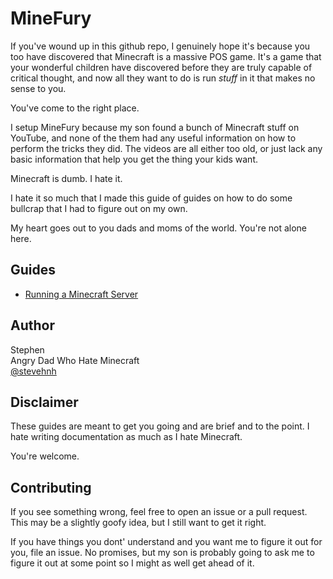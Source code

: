 # MineFury

If you've wound up in this github repo, I genuinely hope it's because you too have
discovered that Minecraft is a massive POS game. It's a game that your wonderful
children have discovered before they are truly capable of critical thought, and now
all they want to do is run *stuff* in it that makes no sense to you.

You've come to the right place.

I setup MineFury because my son found a bunch of Minecraft stuff on YouTube, and 
none of the them had any useful information on how to perform the tricks they did. 
The videos are all either too old, or just lack any basic information that help you
get the thing your kids want. 

Minecraft is dumb. I hate it.

I hate it so much that I made this guide of guides on how to do some bullcrap that
I had to figure out on my own.

My heart goes out to you dads and moms of the world. You're not alone here.

## Guides

* [Running a Minecraft Server](https://github.com/SteveHNH/minefury/blob/main/guides/Running%20a%20Minecraft%20Server.md)

## Author

Stephen \
Angry Dad Who Hate Minecraft\
[@stevehnh](https://twitter.com/stevehnh)

## Disclaimer

These guides are meant to get you going and are brief and to the point. I hate
writing documentation as much as I hate Minecraft. 

You're welcome.

## Contributing

If you see something wrong, feel free to open an issue or a pull request. This may be a slightly goofy idea, but I still want to get it right.

If you have things you dont' understand and you want me to figure it out for you, file an issue. No promises, but my son is probably going to ask me to figure it out at some point so I might as well get ahead of it.